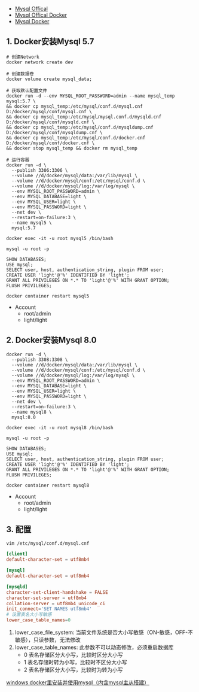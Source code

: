 - [Mysql Offical](https://www.mysql.com/)
- [Mysql Offical Docker](https://dev.mysql.com/doc/refman/8.0/en/docker-mysql-getting-started.html)
- [Mysql Docker](https://hub.docker.com/_/mysql)

## 1. Docker安装Mysql 5.7
```shell
# 创建Network
docker network create dev

# 创建数据卷
docker volume create mysql_data;

# 获取默认配置文件
docker run -d --env MYSQL_ROOT_PASSWORD=admin --name mysql_temp mysql:5.7 \
&& docker cp mysql_temp:/etc/mysql/conf.d/mysql.cnf  D:/docker/mysql/conf/mysql.cnf \
&& docker cp mysql_temp:/etc/mysql/mysql.conf.d/mysqld.cnf  D:/docker/mysql/conf/mysqld.cnf \
&& docker cp mysql_temp:/etc/mysql/conf.d/mysqldump.cnf D:/docker/mysql/conf/mysqldump.cnf \
&& docker cp mysql_temp:/etc/mysql/conf.d/docker.cnf D:/docker/mysql/conf/docker.cnf \
&& docker stop mysql_temp && docker rm mysql_temp

# 运行容器
docker run -d \
  --publish 3306:3306 \
  --volume //d/docker/mysql/data:/var/lib/mysql \
  --volume //d/docker/mysql/conf:/etc/mysql/conf.d \
  --volume //d/docker/mysql/log:/var/log/mysql \
  --env MYSQL_ROOT_PASSWORD=admin \
  --env MYSQL_DATABASE=light \
  --env MYSQL_USER=light \
  --env MYSQL_PASSWORD=light \
  --net dev \
  --restart=on-failure:3 \
  --name mysql5 \
  mysql:5.7

docker exec -it -u root mysql5 /bin/bash

mysql -u root -p

SHOW DATABASES;
USE mysql;
SELECT user, host, authentication_string, plugin FROM user;
CREATE USER 'light'@'%' IDENTIFIED BY 'light';
GRANT ALL PRIVILEGES ON *.* TO 'light'@'%' WITH GRANT OPTION;
FLUSH PRIVILEGES;

docker container restart mysql5
```

- Account
  - root/admin
  - light/light

## 2. Docker安装Mysql 8.0
```shell
docker run -d \
  --publish 3308:3308 \
  --volume //d/docker/mysql/data:/var/lib/mysql \
  --volume //d/docker/mysql/conf:/etc/mysql/conf.d \
  --volume //d/docker/mysql/log:/var/log/mysql \
  --env MYSQL_ROOT_PASSWORD=admin \
  --env MYSQL_DATABASE=light \
  --env MYSQL_USER=light \
  --env MYSQL_PASSWORD=light \
  --net dev \
  --restart=on-failure:3 \
  --name mysql8 \
  mysql:8.0

docker exec -it -u root mysql8 /bin/bash

mysql -u root -p

SHOW DATABASES;
USE mysql;
SELECT user, host, authentication_string, plugin FROM user;
CREATE USER 'light'@'%' IDENTIFIED BY 'light';
GRANT ALL PRIVILEGES ON *.* TO 'light'@'%' WITH GRANT OPTION;
FLUSH PRIVILEGES;

docker container restart mysql8
```

- Account
  - root/admin
  - light/light

## 3. 配置
```shell
vim /etc/mysql/conf.d/mysql.cnf
```

```conf
[client]
default-character-set = utf8mb4

[mysql]
default-character-set = utf8mb4

[mysqld]
character-set-client-handshake = FALSE
character-set-server = utf8mb4
collation-server = utf8mb4_unicode_ci
init_connect='SET NAMES utf8mb4'
# 设置表名大小写敏感
lower_case_table_names=0
```

1. lower_case_file_system: 当前文件系统是否大小写敏感（ON-敏感，OFF-不敏感），只读参数，无法修改
2. lower_case_table_names: 此参数不可以动态修改，必须重启数据库
   - 0 表名存储区分大小写，比较时区分大小写
   - 1 表名存储时转为小写，比较时不区分大小写
   - 2 表名存储区分大小写，比较时为转为小写

[windows docker里安装并使用mysql（内含mysql主从搭建）](https://blog.csdn.net/u012643122/article/details/125899829)